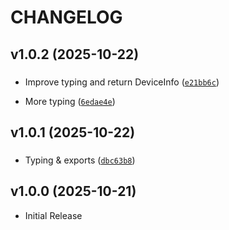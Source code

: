 # CHANGELOG

<!-- version list -->

## v1.0.2 (2025-10-22)

### 

- Improve typing and return DeviceInfo
  ([`e21bb6c`](https://github.com/kellerza/pysma/commit/e21bb6ce0cb3ca18e1fa6d2abe38aacb5dfc87e1))

- More typing
  ([`6edae4e`](https://github.com/kellerza/pysma/commit/6edae4efd9f4f363cbb0aead5866a3dc2130c86e))


## v1.0.1 (2025-10-22)

### 

- Typing & exports
  ([`dbc63b8`](https://github.com/kellerza/pysma/commit/dbc63b8fd2e5843b6dcdee0f421d1aa88e311b43))


## v1.0.0 (2025-10-21)

- Initial Release
